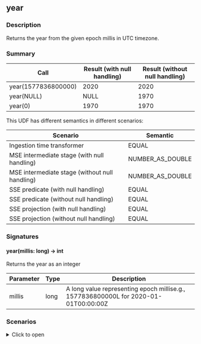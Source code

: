 <!--
  ~ Licensed to the Apache Software Foundation (ASF) under one
  ~ or more contributor license agreements.  See the NOTICE file
  ~ distributed with this work for additional information
  ~ regarding copyright ownership.  The ASF licenses this file
  ~ to you under the Apache License, Version 2.0 (the
  ~ "License"); you may not use this file except in compliance
  ~ with the License.  You may obtain a copy of the License at
  ~
  ~   http://www.apache.org/licenses/LICENSE-2.0
  ~
  ~ Unless required by applicable law or agreed to in writing,
  ~ software distributed under the License is distributed on an
  ~ "AS IS" BASIS, WITHOUT WARRANTIES OR CONDITIONS OF ANY
  ~ KIND, either express or implied.  See the License for the
  ~ specific language governing permissions and limitations
  ~ under the License.
  -->

## year

### Description

Returns the year from the given epoch millis in UTC timezone.
### Summary

|Call | Result (with null handling) | Result (without null handling)
|-----|-----------------------------|------------------------------|
| year(1577836800000) | 2020 | 2020 |
| year(NULL) | NULL | 1970 |
| year(0) | 1970 | 1970 |

This UDF has different semantics in different scenarios:

| Scenario | Semantic |
|----------|----------|
| Ingestion time transformer | EQUAL |
| MSE intermediate stage (with null handling) | NUMBER_AS_DOUBLE |
| MSE intermediate stage (without null handling) | NUMBER_AS_DOUBLE |
| SSE predicate (with null handling) | EQUAL |
| SSE predicate (without null handling) | EQUAL |
| SSE projection (with null handling) | EQUAL |
| SSE projection (without null handling) | EQUAL |
### Signatures

#### year(millis: long) -> int

Returns the year as an integer

| Parameter | Type | Description |
|-----------|------|-------------|
| millis | long | A long value representing epoch millise.g., 1577836800000L for 2020-01-01T00:00:00Z |
### Scenarios

<details>

<summary>Click to open</summary>

#### Ingestion time transformer


| Signature | Call | Expected result | Actual result | Comparison or Error |
|-----------|------|-----------------|---------------|---------------------|
| (millis: long) -> int |year(1577836800000) |2020 |2020 |EQUAL |
| (millis: long) -> int |year(NULL) |NULL |NULL |EQUAL |
| (millis: long) -> int |year(0) |1970 |1970 |EQUAL |

#### MSE intermediate stage (with null handling)


| Signature | Call | Expected result | Actual result | Comparison or Error |
|-----------|------|-----------------|---------------|---------------------|
| (millis: long) -> int |year(1577836800000) |2020 (Integer) |2020 (Long) |NUMBER_AS_DOUBLE |
| (millis: long) -> int |year(NULL) |NULL |NULL |EQUAL |
| (millis: long) -> int |year(0) |1970 (Integer) |1970 (Long) |NUMBER_AS_DOUBLE |

#### MSE intermediate stage (without null handling)


| Signature | Call | Expected result | Actual result | Comparison or Error |
|-----------|------|-----------------|---------------|---------------------|
| (millis: long) -> int |year(1577836800000) |2020 (Integer) |2020 (Long) |NUMBER_AS_DOUBLE |
| (millis: long) -> int |year(NULL) |1970 (Integer) |1970 (Long) |NUMBER_AS_DOUBLE |
| (millis: long) -> int |year(0) |1970 (Integer) |1970 (Long) |NUMBER_AS_DOUBLE |

#### SSE predicate (with null handling)


| Signature | Call | Expected result | Actual result | Comparison or Error |
|-----------|------|-----------------|---------------|---------------------|
| (millis: long) -> int |year(1577836800000) |true |true |EQUAL |
| (millis: long) -> int |year(NULL) |true |true |EQUAL |
| (millis: long) -> int |year(0) |true |true |EQUAL |

#### SSE predicate (without null handling)


| Signature | Call | Expected result | Actual result | Comparison or Error |
|-----------|------|-----------------|---------------|---------------------|
| (millis: long) -> int |year(1577836800000) |true |true |EQUAL |
| (millis: long) -> int |year(NULL) |true |true |EQUAL |
| (millis: long) -> int |year(0) |true |true |EQUAL |

#### SSE projection (with null handling)


| Signature | Call | Expected result | Actual result | Comparison or Error |
|-----------|------|-----------------|---------------|---------------------|
| (millis: long) -> int |year(1577836800000) |2020 |2020 |EQUAL |
| (millis: long) -> int |year(NULL) |NULL |NULL |EQUAL |
| (millis: long) -> int |year(0) |1970 |1970 |EQUAL |

#### SSE projection (without null handling)


| Signature | Call | Expected result | Actual result | Comparison or Error |
|-----------|------|-----------------|---------------|---------------------|
| (millis: long) -> int |year(1577836800000) |2020 |2020 |EQUAL |
| (millis: long) -> int |year(NULL) |1970 |1970 |EQUAL |
| (millis: long) -> int |year(0) |1970 |1970 |EQUAL |


</details>

